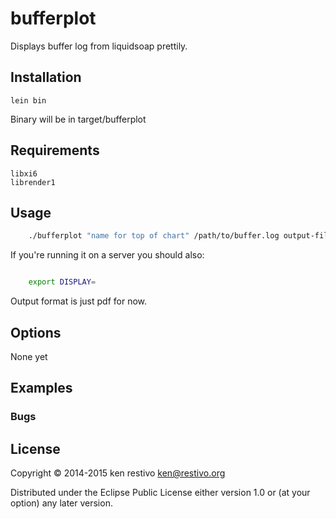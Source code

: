 # bufferplot

Displays buffer log from liquidsoap prettily.

## Installation

	lein bin

Binary will be in target/bufferplot

## Requirements

	libxi6
	librender1


## Usage

```sh
	./bufferplot "name for top of chart" /path/to/buffer.log output-filename.pdf
```

If you're running it on a server you should also:

```sh

	export DISPLAY=

```

Output format is just pdf for now.

## Options

None yet

## Examples



### Bugs


## License

Copyright © 2014-2015 ken restivo <ken@restivo.org>

Distributed under the Eclipse Public License either version 1.0 or (at
your option) any later version.
